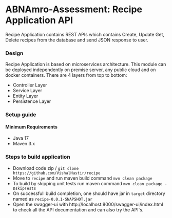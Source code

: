 # ABNAmro-Assessment: Recipe Application API

Recipe Application contains REST APIs which contains Create, Update Get, Delete recipes from the database and send JSON response to user.

### Design
Recipe Application is based on microservices architecture. This module can be deployed independently on premise server, any public cloud and on docker containers. There are 4 layers from top to bottom:
- Controller Layer
- Service Layer
- Entity Layer
- Persistence Layer

### Setup guide

#### Minimum Requirements

- Java 17
- Maven 3.x

### Steps to build application
* Download code zip / `git clone https://github.com/VishalHastir/recipe`
* Move to `recipe` and run maven build command `mvn clean package`
* To build by skipping unit tests run maven command `mvn clean package -DskipTests`
* On successfull build completion, one should have jar in `target` directory named as `recipe-0.0.1-SNAPSHOT.jar`
* Open the swagger-ui with http://localhost:8000/swagger-ui/index.html to check all the API documentation and can also try the API's.


